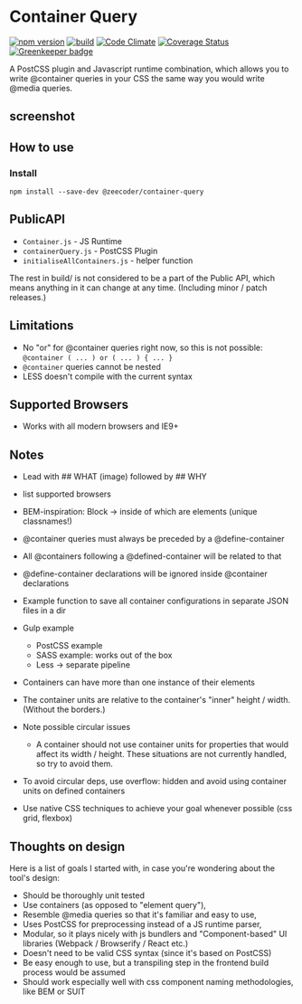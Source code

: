 # Container Query

[![npm version](https://badge.fury.io/js/%40zeecoder%2Fcontainer-query.svg)](https://npmjs.com/package/@zeecoder/container-query)
[![build](https://travis-ci.org/ZeeCoder/container-query.svg?branch=master)](https://travis-ci.org/ZeeCoder/container-query)
[![Code Climate](https://codeclimate.com/github/ZeeCoder/container-query/badges/gpa.svg)](https://codeclimate.com/github/ZeeCoder/container-query)
[![Coverage Status](https://coveralls.io/repos/github/ZeeCoder/container-query/badge.svg?branch=master)](https://coveralls.io/github/ZeeCoder/container-query?branch=master)
[![Greenkeeper badge](https://badges.greenkeeper.io/ZeeCoder/container-query.svg)](https://greenkeeper.io/)

A PostCSS plugin and Javascript runtime combination, which allows you to write
@container queries in your CSS the same way you would write @media queries.

## screenshot

## How to use

### Install

`npm install --save-dev @zeecoder/container-query`

## PublicAPI
- `Container.js` - JS Runtime
- `containerQuery.js` - PostCSS Plugin
- `initialiseAllContainers.js` - helper function

The rest in build/ is not considered to be a part of the Public API, which means
anything in it can change at any time. (Including minor / patch releases.)

## Limitations
- No "or" for @container queries right now, so this is not possible:
`@container ( ... ) or ( ... ) { ... }`
- `@container` queries cannot be nested
- LESS doesn't compile with the current syntax

## Supported Browsers

- Works with all modern browsers and IE9+

## Notes
- Lead with ## WHAT (image) followed by ## WHY
- list supported browsers
- BEM-inspiration: Block -> inside of which are elements (unique classnames!)
- @container queries must always be preceded by a @define-container
- All @containers following a @defined-container will be related to that
- @define-container declarations will be ignored inside @container declarations
- Example function to save all container configurations in separate JSON files in a dir
- Gulp example
    - PostCSS example
    - SASS example: works out of the box
    - Less -> separate pipeline
- Containers can have more than one instance of their elements
- The container units are relative to the container's "inner" height / width.
(Without the borders.)
- Note possible circular issues
    - A container should not use container units for properties that would affect
    its width / height. These situations are not currently handled, so try to
    avoid them.
    
- To avoid circular deps, use overflow: hidden and avoid using container units on defined containers
- Use native CSS techniques to achieve your goal whenever possible (css grid, flexbox)


## Thoughts on design

Here is a list of goals I started with, in case you're wondering about the
tool's design:

- Should be thoroughly unit tested
- Use containers (as opposed to "element query"),
- Resemble @media queries so that it's familiar and easy to use,
- Uses PostCSS for preprocessing instead of a JS runtime parser,
- Modular, so it plays nicely with js bundlers and "Component-based" UI
libraries (Webpack / Browserify / React etc.)
- Doesn't need to be valid CSS syntax (since it's based on PostCSS)
- Be easy enough to use, but a transpiling step in the frontend build
process would be assumed
- Should work especially well with css component naming methodologies, like BEM or SUIT 
